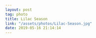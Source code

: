 ```yaml
---
layout: post
tag: photo
title: Lilac Season
link: "/assets/photos/Lilac-Season.jpg"
date: 2019-05-16 21:14:14
---
```

